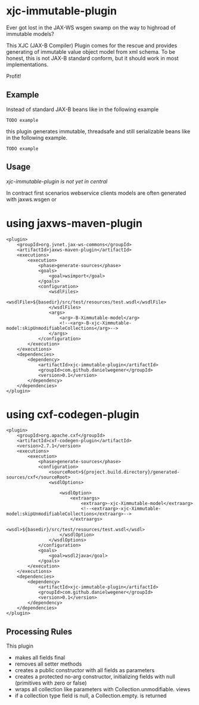 xjc-immutable-plugin
====================

Ever got lost in the JAX-WS wsgen swamp on the way to highroad of immutable models?

This XJC (JAX-B Compiler) Plugin comes for the rescue and provides generating of
immutable value object model from xml schema. To be honest, this is not JAX-B
standard conform, but it should work in most implementations.

Profit!

Example
---------------------
Instead of standard JAX-B beans like in the following example
```
TODO example
```

this plugin generates immutable, threadsafe and still serializable beans like in the following example.
```
TODO example
```


Usage
---------------------

*xjc-immutable-plugin is not yet in central*

In contract first scenarios webservice clients models are often generated with jaxws.wsgen or

# using jaxws-maven-plugin
```
<plugin>
    <groupId>org.jvnet.jax-ws-commons</groupId>
    <artifactId>jaxws-maven-plugin</artifactId>
    <executions>
        <execution>
            <phase>generate-sources</phase>
            <goals>
                <goal>wsimport</goal>
            </goals>
            <configuration>
                <wsdlFiles>
                    <wsdlFile>${basedir}/src/test/resources/test.wsdl</wsdlFile>
                </wsdlFiles>
                <args>
                    <arg>-B-Ximmutable-model</arg>
                    <!--<arg>-B-xjc-Ximmutable-model:skipUnmodifiableCollections</arg>-->
                </args>
            </configuration>
        </execution>
    </executions>
    <dependencies>
        <dependency>
            <artifactId>xjc-immutable-plugin</artifactId>
            <groupId>com.github.danielwegener</groupId>
            <version>0.1</version>
        </dependency>
    </dependencies>
</plugin>
```

# using cxf-codegen-plugin

```
<plugin>
    <groupId>org.apache.cxf</groupId>
    <artifactId>cxf-codegen-plugin</artifactId>
    <version>2.7.1</version>
    <executions>
        <execution>
            <phase>generate-sources</phase>
            <configuration>
                <sourceRoot>${project.build.directory}/generated-sources/cxf</sourceRoot>
                <wsdlOptions>

                    <wsdlOption>
                        <extraargs>
                            <extraarg>-xjc-Ximmutable-model</extraarg>
                            <!--<extraarg>-xjc-Ximmutable-model:skipUnmodifiableCollections</extraarg>-->
                        </extraargs>
                        <wsdl>${basedir}/src/test/resources/test.wsdl</wsdl>
                    </wsdlOption>
                </wsdlOptions>
            </configuration>
            <goals>
                <goal>wsdl2java</goal>
            </goals>
        </execution>
    </executions>
    <dependencies>
        <dependency>
            <artifactId>xjc-immutable-plugin</artifactId>
            <groupId>com.github.danielwegener</groupId>
            <version>0.1</version>
        </dependency>
    </dependencies>
</plugin>
```

Processing Rules
---------------------
This plugin
- makes all fields final
- removes all setter methods
- creates a public constructor with all fields as parameters
- creates a protected no-arg constructor, initializing fields with null (primitives with zero or false)
- wraps all collection like parameters with Collection.unmodifiable. views
- if a collection type field is null, a Collection.empty. is returned